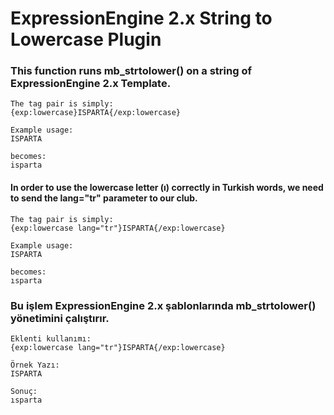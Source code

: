 # ExpressionEngine 2.x String to Lowercase Plugin


### This function runs mb_strtolower() on a string of ExpressionEngine 2.x Template.
```
The tag pair is simply:
{exp:lowercase}ISPARTA{/exp:lowercase}

Example usage:
ISPARTA

becomes:
isparta
```


#### In order to use the lowercase letter (ı) correctly in Turkish words, we need to send the lang="tr" parameter to our club.
```
The tag pair is simply:
{exp:lowercase lang="tr"}ISPARTA{/exp:lowercase}

Example usage:
ISPARTA

becomes:
ısparta
```



### Bu işlem ExpressionEngine 2.x şablonlarında mb_strtolower() yönetimini çalıştırır.
```
Eklenti kullanımı:
{exp:lowercase lang="tr"}ISPARTA{/exp:lowercase}

Örnek Yazı:
ISPARTA

Sonuç:
ısparta
```
